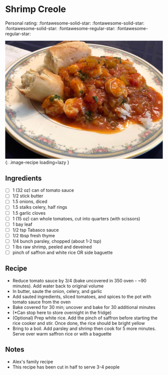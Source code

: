 # Shrimp Creole

<!-- {cts} rating=3; (User can specify rating on scale of 1-5) -->

Personal rating: :fontawesome-solid-star: :fontawesome-solid-star: :fontawesome-solid-star: :fontawesome-regular-star: :fontawesome-regular-star:

<!-- {cte} -->

<!-- {cts} name_image=shrimp_creole.jpeg; (User can specify image name) -->

![shrimp_creole.jpeg](./shrimp_creole.jpeg){: .image-recipe loading=lazy }

<!-- {cte} -->

## Ingredients

- [ ] 1 (32 oz) can of tomato sauce
- [ ] 1/2 stick butter
- [ ] 1.5 onions, diced
- [ ] 1.5 stalks celery, half rings
- [ ] 1.5 garlic cloves
- [ ] 1 (15 oz) can whole tomatoes, cut into quarters (with scissors)
- [ ] 1 bay leaf
- [ ] 1/2 tsp Tabasco sauce
- [ ] 1/2 tbsp fresh thyme
- [ ] 1/4 bunch parsley, chopped (about 1-2 tsp)
- [ ] 1 lbs raw shrimp, peeled and deveined
- [ ] pinch of saffron and white rice OR side baguette

## Recipe

- Reduce tomato sauce by 3/4 (bake uncovered in 350 oven - ~90 minutes). Add water back to original volume
- In butter, saute the onion, celery, and garlic
- Add sauted ingredients, sliced tomatoes, and spices to the pot with tomato sauce from the oven
- Bake covered for 30 min; uncover and bake for 30 additional minutes
- (\*Can stop here to store overnight in the fridge)
- (Optional) Prep white rice. Add the pinch of saffron before starting the rice cooker and stir. Once done, the rice should be bright yellow
- Bring to a boil. Add parsley and shrimp then cook for 5 more minutes. Serve over warm saffron rice or with a baguette

## Notes

- Alex's family recipe
- This recipe has been cut in half to serve 3-4 people
